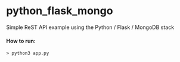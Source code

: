 # python_flask_mongo
Simple ReST API example using the Python / Flask / MongoDB stack

#### How to run:
```
> python3 app.py
```

